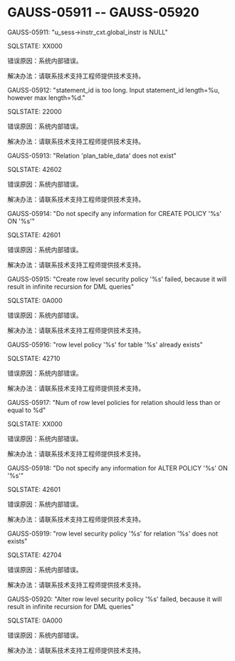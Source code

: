 # GAUSS-05911 -- GAUSS-05920<a name="ZH-CN_TOPIC_0302073678"></a>

GAUSS-05911: "u\_sess-\>instr\_cxt.global\_instr is NULL"

SQLSTATE: XX000

错误原因：系统内部错误。

解决办法：请联系技术支持工程师提供技术支持。

GAUSS-05912: "statement\_id is too long. Input statement\_id length=%u, however max length=%d."

SQLSTATE: 22000

错误原因：系统内部错误。

解决办法：请联系技术支持工程师提供技术支持。

GAUSS-05913: "Relation 'plan\_table\_data' does not exist"

SQLSTATE: 42602

错误原因：系统内部错误。

解决办法：请联系技术支持工程师提供技术支持。

GAUSS-05914: "Do not specify any information for CREATE POLICY '%s' ON '%s'"

SQLSTATE: 42601

错误原因：系统内部错误。

解决办法：请联系技术支持工程师提供技术支持。

GAUSS-05915: "Create row level security policy '%s' failed, because it will result in infinite recursion for DML queries"

SQLSTATE: 0A000

错误原因：系统内部错误。

解决办法：请联系技术支持工程师提供技术支持。

GAUSS-05916: "row level policy '%s' for table '%s' already exists"

SQLSTATE: 42710

错误原因：系统内部错误。

解决办法：请联系技术支持工程师提供技术支持。

GAUSS-05917: "Num of row level policies for relation should less than or equal to %d"

SQLSTATE: XX000

错误原因：系统内部错误。

解决办法：请联系技术支持工程师提供技术支持。

GAUSS-05918: "Do not specify any information for ALTER POLICY '%s' ON '%s'"

SQLSTATE: 42601

错误原因：系统内部错误。

解决办法：请联系技术支持工程师提供技术支持。

GAUSS-05919: "row level security policy '%s' for relation '%s' does not exists"

SQLSTATE: 42704

错误原因：系统内部错误。

解决办法：请联系技术支持工程师提供技术支持。

GAUSS-05920: "Alter row level security policy '%s' failed, because it will result in infinite recursion for DML queries"

SQLSTATE: 0A000

错误原因：系统内部错误。

解决办法：请联系技术支持工程师提供技术支持。

